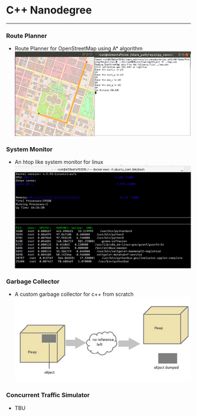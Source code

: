 # C++ Nanodegree
---
[//]: # (Image References)
[planner]: ./cpp_nd/CppND-Route-Planning-Project/misc/rout_pl.png
[monitor]: ./cpp_nd/system_monitor/CppND-System-Monitor/misc/htop.gif
[garbage]: ./cpp_nd/CppND-Garbage-Collector/misc/garbage-collection.jpg

### Route Planner
* Route Planner for OpenStreetMap using A* algorithm  
![alt text][planner]
### System Monitor
* An htop like system monitor for linux
![alt text][monitor]
### Garbage Collector
* A custom garbage collector for c++ from scratch
![alt text][garbage]
### Concurrent Traffic Simulator
* TBU
